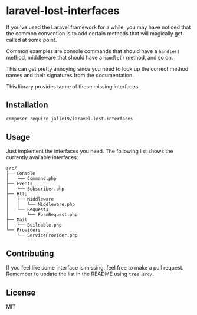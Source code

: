# laravel-lost-interfaces

If you've used the Laravel framework for a while, you may have noticed that the common convention is to add certain 
methods that will magically get called at some point.

Common examples are console commands that should have a `handle()` method, middleware that should have a `handle()` 
method, and so on.

This can get pretty annoying since you need to look up the correct method names and their signatures from the 
documentation.

This library provides some of these missing interfaces.

## Installation

```bash
composer require jalle19/laravel-lost-interfaces
```

## Usage

Just implement the interfaces you need. The following list shows the currently available interfaces:

```
src/
├── Console
│   └── Command.php
├── Events
│   └── Subscriber.php
├── Http
│   ├── Middleware
│   │   └── Middleware.php
│   └── Requests
│       └── FormRequest.php
├── Mail
│   └── Buildable.php
└── Providers
    └── ServiceProvider.php
```

## Contributing

If you feel like some interface is missing, feel free to make a pull request. Remember to update the list in the 
README using `tree src/`.

## License

MIT
